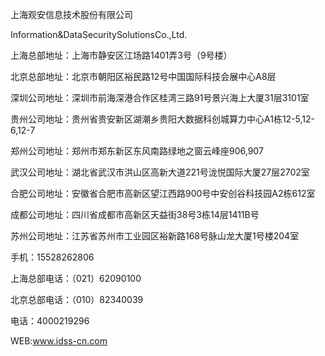 上海观安信息技术股份有限公司

Information&DataSecuritySolutionsCo.,Ltd.

上海总部地址：上海市静安区江场路1401弄3号（9号楼）

北京总部地址：北京市朝阳区裕民路12号中国国际科技会展中⼼A8层

深圳公司地址：深圳市前海深港合作区桂湾三路91号景兴海上⼤厦31层3101室

贵州公司地址：贵州省贵安新区湖潮乡贵阳⼤数据科创城算⼒中⼼A1栋12-5,12-6,12-7

郑州公司地址：郑州市郑东新区东风南路绿地之窗云峰座906,907

武汉公司地址：湖北省武汉市洪⼭区⾼新⼤道221号泷悦国际⼤厦27层2702室

合肥公司地址：安徽省合肥市⾼新区望江西路900号中安创⾕科技园A2栋612室

成都公司地址：四川省成都市⾼新区天益街38号3栋14层1411B号

苏州公司地址：江苏省苏州市⼯业园区裕新路168号脉⼭龙⼤厦1号楼204室

⼿机：15528262806

上海总部电话：（021）62090100

北京总部电话：（010）82340039

电话：4000219296

WEB:www.idss-cn.com